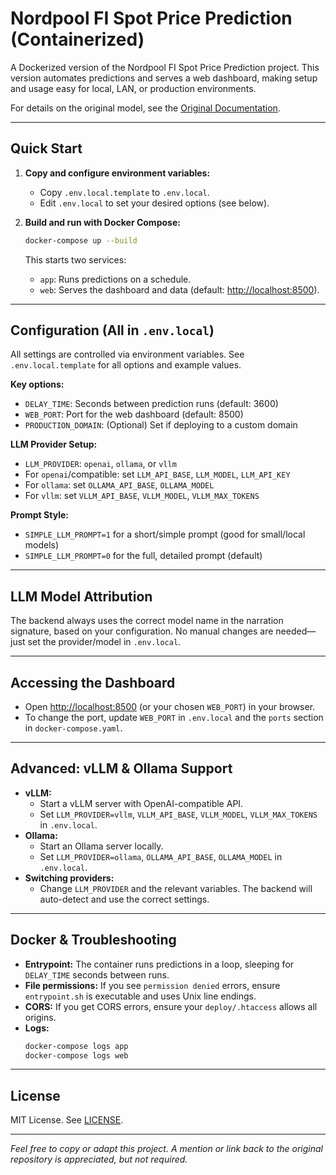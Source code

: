 # Nordpool FI Spot Price Prediction (Containerized)

A Dockerized version of the Nordpool FI Spot Price Prediction project. This version automates predictions and serves a web dashboard, making setup and usage easy for local, LAN, or production environments.

For details on the original model, see the [Original Documentation](https://github.com/vividfog/nordpool-predict-fi/tree/main).

---

## Quick Start

1. **Copy and configure environment variables:**
   - Copy `.env.local.template` to `.env.local`.
   - Edit `.env.local` to set your desired options (see below).

2. **Build and run with Docker Compose:**
   ```bash
   docker-compose up --build
   ```
   This starts two services:
   - `app`: Runs predictions on a schedule.
   - `web`: Serves the dashboard and data (default: [http://localhost:8500](http://localhost:8500)).

---

## Configuration (All in `.env.local`)

All settings are controlled via environment variables. See `.env.local.template` for all options and example values.

**Key options:**
- `DELAY_TIME`: Seconds between prediction runs (default: 3600)
- `WEB_PORT`: Port for the web dashboard (default: 8500)
- `PRODUCTION_DOMAIN`: (Optional) Set if deploying to a custom domain

**LLM Provider Setup:**
- `LLM_PROVIDER`: `openai`, `ollama`, or `vllm`
- For `openai`/compatible: set `LLM_API_BASE`, `LLM_MODEL`, `LLM_API_KEY`
- For `ollama`: set `OLLAMA_API_BASE`, `OLLAMA_MODEL`
- For `vllm`: set `VLLM_API_BASE`, `VLLM_MODEL`, `VLLM_MAX_TOKENS`

**Prompt Style:**
- `SIMPLE_LLM_PROMPT=1` for a short/simple prompt (good for small/local models)
- `SIMPLE_LLM_PROMPT=0` for the full, detailed prompt (default)

---

## LLM Model Attribution

The backend always uses the correct model name in the narration signature, based on your configuration. No manual changes are needed—just set the provider/model in `.env.local`.

---

## Accessing the Dashboard

- Open [http://localhost:8500](http://localhost:8500) (or your chosen `WEB_PORT`) in your browser.
- To change the port, update `WEB_PORT` in `.env.local` and the `ports` section in `docker-compose.yaml`.

---

## Advanced: vLLM & Ollama Support

- **vLLM:**
  - Start a vLLM server with OpenAI-compatible API.
  - Set `LLM_PROVIDER=vllm`, `VLLM_API_BASE`, `VLLM_MODEL`, `VLLM_MAX_TOKENS` in `.env.local`.
- **Ollama:**
  - Start an Ollama server locally.
  - Set `LLM_PROVIDER=ollama`, `OLLAMA_API_BASE`, `OLLAMA_MODEL` in `.env.local`.
- **Switching providers:**
  - Change `LLM_PROVIDER` and the relevant variables. The backend will auto-detect and use the correct settings.

---

## Docker & Troubleshooting

- **Entrypoint:** The container runs predictions in a loop, sleeping for `DELAY_TIME` seconds between runs.
- **File permissions:** If you see `permission denied` errors, ensure `entrypoint.sh` is executable and uses Unix line endings.
- **CORS:** If you get CORS errors, ensure your `deploy/.htaccess` allows all origins.
- **Logs:**
  ```bash
  docker-compose logs app
  docker-compose logs web
  ```

---

## License

MIT License. See [LICENSE](LICENSE).

---

*Feel free to copy or adapt this project. A mention or link back to the original repository is appreciated, but not required.*